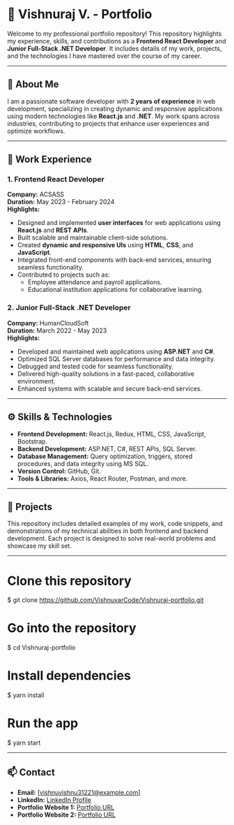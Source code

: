 # 💼 Vishnuraj V. - Portfolio

Welcome to my professional portfolio repository! This repository highlights my experience, skills, and contributions as a **Frontend React Developer** and **Junior Full-Stack .NET Developer**. It includes details of my work, projects, and the technologies I have mastered over the course of my career.

---

## 📜 About Me
I am a passionate software developer with **2 years of experience** in web development, specializing in creating dynamic and responsive applications using modern technologies like **React.js** and **.NET**. My work spans across industries, contributing to projects that enhance user experiences and optimize workflows.

---

## 🏢 Work Experience

### 1. **Frontend React Developer**  
**Company:** ACSASS  
**Duration:** May 2023 - February 2024  
**Highlights:**  
- Designed and implemented **user interfaces** for web applications using **React.js** and **REST APIs**.  
- Built scalable and maintainable client-side solutions.  
- Created **dynamic and responsive UIs** using **HTML**, **CSS**, and **JavaScript**.  
- Integrated front-end components with back-end services, ensuring seamless functionality.  
- Contributed to projects such as:  
  - Employee attendance and payroll applications.  
  - Educational institution applications for collaborative learning.  

### 2. **Junior Full-Stack .NET Developer**  
**Company:** HumanCloudSoft  
**Duration:** March 2022 - May 2023  
**Highlights:**  
- Developed and maintained web applications using **ASP.NET** and **C#**.  
- Optimized SQL Server databases for performance and data integrity.  
- Debugged and tested code for seamless functionality.  
- Delivered high-quality solutions in a fast-paced, collaborative environment.  
- Enhanced systems with scalable and secure back-end services.  

---

## ⚙️ Skills & Technologies
- **Frontend Development:** React.js, Redux, HTML, CSS, JavaScript, Bootstrap.  
- **Backend Development:** ASP.NET, C#, REST APIs, SQL Server.  
- **Database Management:** Query optimization, triggers, stored procedures, and data integrity using MS SQL.  
- **Version Control:** GitHub, Git.  
- **Tools & Libraries:** Axios, React Router, Postman, and more.  

---

## 🚀 Projects
This repository includes detailed examples of my work, code snippets, and demonstrations of my technical abilities in both frontend and backend development. Each project is designed to solve real-world problems and showcase my skill set.

---

# Clone this repository
$ git clone https://github.com/VishnuvarCode/Vishnuraj-portfolio.git

# Go into the repository
$ cd Vishnuraj-portfolio

# Install dependencies
$ yarn install

# Run the app
$ yarn start

---

## 📫 Contact
- **Email:** [vishnuvishnu31221@example.com]  
- **LinkedIn:** [LinkedIn Profile](https://www.linkedin.com/in/v-vishnuraj-2002v)  
- **Portfolio Website 1:** [Portfolio URL](https://vishnucode.netlify.app)
- **Portfolio Website 2:** [Portfolio URL](https://vishnucodedev.netlify.app)


